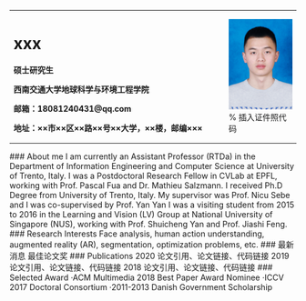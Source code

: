 <table border="0">
  <tr>
    <td width="75%">
      <h1>xxx</h1>
      <p><b>硕士研究生</b></p>
      <p><b>西南交通大学地球科学与环境工程学院</b></p>
      <p><b>邮箱：18081240431@qq.com</b></p>
      <p><b>地址：××市××区××路××号××大学，××楼，邮编×××</b></p>
    </td>
    <td width="25%">
      <img src="/存照.jpg" width="100%">      % 插入证件照代码
    </td>
  </tr>
</table>
### About me
I am currently an Assistant Professor (RTDa) in the Department of Information Engineering and Computer Science at University of Trento, Italy. I was a Postdoctoral Research Fellow in CVLab at EPFL, working with Prof. Pascal Fua and Dr. Mathieu Salzmann. I received Ph.D Degree from University of Trento, Italy. My supervisor was Prof. Nicu Sebe and I was co-supervised by Prof. Yan Yan I was a visiting student from 2015 to 2016 in the Learning and Vision (LV) Group at National University of Singapore (NUS), working with Prof. Shuicheng Yan and Prof. Jiashi Feng.
### Research Interests
Face analysis, human action understanding, augmented reality (AR), segmentation, optimization problems, etc.
### 最新消息
最佳论文奖
### Publications
2020 论文引用、论文链接、代码链接
2019 论文引用、论文链接、代码链接
2018 论文引用、论文链接、代码链接
### Selected Award
·ACM Multimedia 2018 Best Paper Award Nominee
·ICCV 2017 Doctoral Consortium
·2011-2013 Danish Government Scholarship
